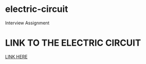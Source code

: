 # electric-circuit
Interview Assignment

# LINK TO THE ELECTRIC CIRCUIT
[LINK HERE](https://mousumimalik.github.io/electric-circuit/)
